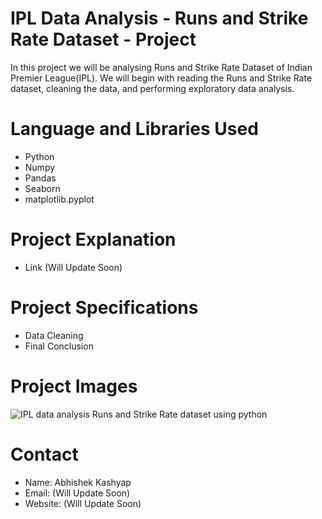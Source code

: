 # IPL Data Analysis - Runs and Strike Rate Dataset - Project
In this project we will be analysing Runs and Strike Rate Dataset of Indian Premier League(IPL). We will begin with reading the Runs and Strike Rate dataset, cleaning the data, and performing exploratory data analysis.

# Language and Libraries Used
- Python
- Numpy
- Pandas
- Seaborn
- matplotlib.pyplot

# Project Explanation
- Link (Will Update Soon)

# Project Specifications
- Data Cleaning
- Final Conclusion

# Project Images

<img src="" alt="IPL data analysis Runs and Strike Rate dataset using python">

# Contact
- Name: Abhishek Kashyap
- Email: (Will Update Soon)
- Website: (Will Update Soon)
